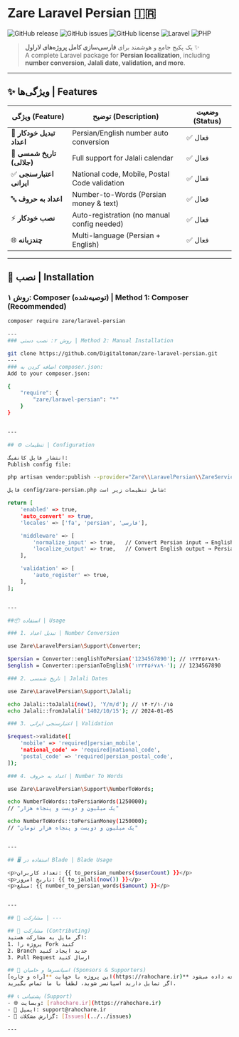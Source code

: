 # Zare Laravel Persian 🇮🇷

![GitHub release](https://img.shields.io/github/v/release/Digitaltoman/zare-laravel-persian)
![GitHub issues](https://img.shields.io/github/issues/Digitaltoman/zare-laravel-persian)
![GitHub license](https://img.shields.io/github/license/Digitaltoman/zare-laravel-persian)
![Laravel](https://img.shields.io/badge/Laravel-8+-FF2D20?logo=laravel&logoColor=white)
![PHP](https://img.shields.io/badge/PHP-8.0+-777BB4?logo=php&logoColor=white)

> یک پکیج جامع و هوشمند برای **فارسی‌سازی کامل پروژه‌های لاراول** ✨  
> A complete Laravel package for **Persian localization**, including **number conversion, Jalali date, validation, and more**.

---

## ✨ ویژگی‌ها | Features

| ویژگی (Feature) | توضیح (Description) | وضعیت (Status) |
|-----------------|----------------------|----------------|
| 🔢 **تبدیل خودکار اعداد** | Persian/English number auto conversion | ✅ فعال |
| 📅 **تاریخ شمسی (جلالی)** | Full support for Jalali calendar | ✅ فعال |
| ✅ **اعتبارسنجی ایرانی** | National code, Mobile, Postal Code validation | ✅ فعال |
| 🔤 **اعداد به حروف** | Number-to-Words (Persian money & text) | ✅ فعال |
| ⚡ **نصب خودکار** | Auto-registration (no manual config needed) | ✅ فعال |
| 🌐 **چندزبانه** | Multi-language (Persian + English) | ✅ فعال |

---

## 🚀 نصب | Installation

### روش ۱: Composer (توصیه‌شده) | Method 1: Composer (Recommended)

```bash
composer require zare/laravel-persian

---
### روش ۲: نصب دستی | Method 2: Manual Installation

git clone https://github.com/Digitaltoman/zare-laravel-persian.git
---
### اضافه کردن به composer.json:
Add to your composer.json:

{
    "require": {
        "zare/laravel-persian": "*"
    }
}


---

## ⚙️ تنظیمات | Configuration

انتشار فایل کانفیگ:
Publish config file:

php artisan vendor:publish --provider="Zare\\LaravelPersian\\ZareServiceProvider" --tag="zare-persian-config"

فایل config/zare-persian.php شامل تنظیمات زیر است:

return [
    'enabled' => true,
    'auto_convert' => true,
    'locales' => ['fa', 'persian', 'فارسی'],

    'middleware' => [
        'normalize_input' => true,   // Convert Persian input → English
        'localize_output' => true,   // Convert English output → Persian
    ],

    'validation' => [
        'auto_register' => true,
    ],
];


---

##📦 استفاده | Usage

### 1. تبدیل اعداد | Number Conversion

use Zare\LaravelPersian\Support\Converter;

$persian = Converter::englishToPersian('1234567890'); // ۱۲۳۴۵۶۷۸۹۰
$english = Converter::persianToEnglish('۱۲۳۴۵۶۷۸۹۰'); // 1234567890

### 2. تاریخ شمسی | Jalali Dates

use Zare\LaravelPersian\Support\Jalali;

echo Jalali::toJalali(now(), 'Y/m/d'); // ۱۴۰۲/۱۰/۱۵
echo Jalali::fromJalali('1402/10/15'); // 2024-01-05

### 3. اعتبارسنجی ایرانی | Validation

$request->validate([
    'mobile' => 'required|persian_mobile',
    'national_code' => 'required|national_code',
    'postal_code' => 'required|persian_postal_code',
]);

### 4. اعداد به حروف | Number To Words

use Zare\LaravelPersian\Support\NumberToWords;

echo NumberToWords::toPersianWords(1250000);
// "یک میلیون و دویست و پنجاه هزار"

echo NumberToWords::toPersianMoney(1250000);
// "یک میلیون و دویست و پنجاه هزار تومان"


---

## 🖥️ استفاده در Blade | Blade Usage

<p>تعداد کاربران: {{ to_persian_numbers($userCount) }}</p>
<p>تاریخ امروز: {{ to_jalali(now()) }}</p>
<p>مبلغ: {{ number_to_persian_words($amount) }}</p>


---

## 🤝 مشارکت | ---

## 🤝 مشارکت (Contributing)
اگر مایل به مشارکت هستید:
1. پروژه را Fork کنید
2. Branch جدید ایجاد کنید
3. Pull Request ارسال کنید

## 💖 اسپانسرها و حامیان (Sponsors & Supporters)
این پروژه با حمایت **[راه و چاره](https://rahochare.ir)** توسعه داده می‌شود.  
اگر تمایل دارید اسپانسر شوید، لطفاً با ما تماس بگیرید.  

## 📞 پشتیبانی (Support)
- 🌐 وبسایت: [rahochare.ir](https://rahochare.ir)  
- 📧 ایمیل: support@rahochare.ir  
- 🐛 گزارش مشکلات: [Issues](../../issues)  

---
